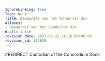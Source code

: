 ```yaml
---
IgnoreLinking: true
Tags: None
Title: Bewaarder van het Vandersar dok
aliases:
- Bewaarder_van_het_Vandersar_dok
draft: false
revision_date: 2023-06-22 21:18:00+00:00
revision_id: 102620
---
```


#REDIRECT Custodian of the Concordium Dock